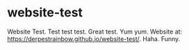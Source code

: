 # website-test
Website Test. Test test test. Great test. Yum yum.
Website at: https://derpestrainbow.github.io/website-test/. Haha. Funny.
